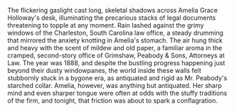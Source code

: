 The flickering gaslight cast long, skeletal shadows across Amelia Grace Holloway's desk, illuminating the precarious stacks of legal documents threatening to topple at any moment.  Rain lashed against the grimy windows of the Charleston, South Carolina law office, a steady drumming that mirrored the anxiety knotting in Amelia's stomach.  The air hung thick and heavy with the scent of mildew and old paper, a familiar aroma in the cramped, second-story office of Grimshaw, Peabody & Sons, Attorneys at Law.  The year was 1888, and despite the bustling progress happening just beyond their dusty windowpanes, the world inside these walls felt stubbornly stuck in a bygone era, as antiquated and rigid as Mr. Peabody's starched collar.  Amelia, however, was anything but antiquated. Her sharp mind and even sharper tongue were often at odds with the stuffy traditions of the firm, and tonight, that friction was about to spark a conflagration.
